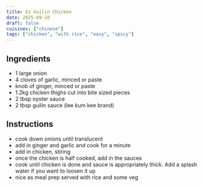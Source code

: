 ```yaml
---
title: Ez Guilin Chicken
date: 2025-09-10
draft: false
cuisines: ["chinese"]
tags: ["chicken", "with rice", "easy", "spicy"]
---
```


## Ingredients
- 1 large onion
- 4 cloves of garlic, minced or paste
- knob of ginger, minced or paste
- 1.2kg chicken thighs cut into bite sized pieces
- 2 tbsp oyster sauce
- 2 tbsp guilin sauce (lee kum kee brand)

## Instructions
- cook down onions until translucent
- add in ginger and garlic and cook for a minute
- add in chicken, stiring
- once the chicken is half cooked, add in the sauces
- cook until chicken is done and sauce is appropriately thick. Add a splash water if you want to loosen it up
- nice as meal prep served with rice and some veg

